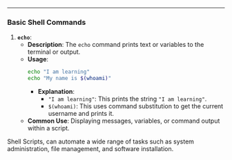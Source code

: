 
---

### **Basic Shell Commands**

1. **`echo`**:
   - **Description**: The `echo` command prints text or variables to the terminal or output.
   - **Usage**:
     ```bash
     echo "I am learning"
     echo "My name is $(whoami)"
     ```
     - **Explanation**:
       - `"I am learning"`: This prints the string `"I am learning"`.
       - `$(whoami)`: This uses command substitution to get the current username and prints it.
   - **Common Use**: Displaying messages, variables, or command output within a script.


Shell Scripts, can automate a wide range of tasks such as system administration, file management, and software installation.